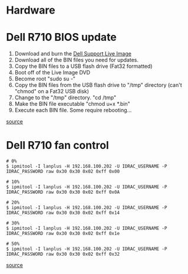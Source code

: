 # Hardware

# Dell R710 BIOS update

1. Download and burn the [Dell Support Live Image](https://www.dell.com/support/home/us/en/04/Drivers/DriversDetails?driverId=CWF92)
1. Download all of the BIN files you need for updates.
1. Copy the BIN files to a USB flash drive (Fat32 formatted)
1. Boot off of the Live Image DVD
1. Become root "sudo su -"
1. Copy the BIN files from the USB flash drive to "/tmp" directory (can't "chmod" on a Fat32 USB disk)
1. Change to the "/tmp" directory. "cd /tmp"
1. Make the BIN file executable "chmod u+x *.bin"
1. Execute each BIN file. Some require rebooting...

[source](https://old.reddit.com/r/homelab/comments/e6yv72/dell_r710_bios_update_with_proxmox/f9tx5c3/)
# Dell R710 fan control

	# 0%
	$ ipmitool -I lanplus -H 192.168.100.202 -U IDRAC_USERNAME -P IDRAC_PASSWORD raw 0x30 0x30 0x02 0xff 0x00

	# 10%
	$ ipmitool -I lanplus -H 192.168.100.202 -U IDRAC_USERNAME -P IDRAC_PASSWORD raw 0x30 0x30 0x02 0xff 0x0A

	# 20%
	$ ipmitool -I lanplus -H 192.168.100.202 -U IDRAC_USERNAME -P IDRAC_PASSWORD raw 0x30 0x30 0x02 0xff 0x14

	# 30%
	$ ipmitool -I lanplus -H 192.168.100.202 -U IDRAC_USERNAME -P IDRAC_PASSWORD raw 0x30 0x30 0x02 0xff 0x1e

	# 50%
	$ ipmitool -I lanplus -H 192.168.100.202 -U IDRAC_USERNAME -P IDRAC_PASSWORD raw 0x30 0x30 0x02 0xff 0x32

[source](https://www.spxlabs.com/blog/2019/3/16/silence-your-dell-poweredge-server)
